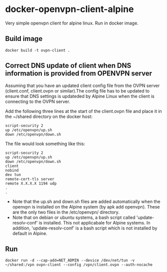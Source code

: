 # docker-openvpn-client-alpine
Very simple openvpn client for alpine linux. Run in docker image.

## Build image
```
docker build -t ovpn-client .
```

## Correct DNS update of client when DNS information is provided from OPENVPN server
Assuming that you have an updated client config file from the OVPN server (client.conf, client.ovpn or similar).The config file has to be updated to ensure that DNS settings is updateded by Alpine Linux when the client is connecting to the OVPN server.

Add the following three lines at the start of the client.ovpn file and place it in the ~/shared directory on the docker host:
```
script-security 2
up /etc/openvpn/up.sh
down /etc/openvpn/down.sh
```
The file would look something like this:
```
script-security 2
up /etc/openvpn/up.sh
down /etc/openvpn/down.sh
client
nobind
dev tun
remote-cert-tls server
remote X.X.X.X 1194 udp
.
.
```

* Note that the up.sh and down.sh files are added automatically when the openvpn is installed on the Alpine system (by apk add openvpn). These are the only two files in the /etc/openvpn/ directory.
* Note that on debian or ubuntu systems, a bash script called 'update-resolv-conf' is installed. This not applicabale for Alpine systems. In addition, 'update-resolv-conf' is a bash script which is not installed by default in Alpine.

## Run
```
docker run -d --cap-add=NET_ADMIN --device /dev/net/tun -v ~/shared:/vpn ovpn-client --config /vpn/client.ovpn --auth-nocache
```
